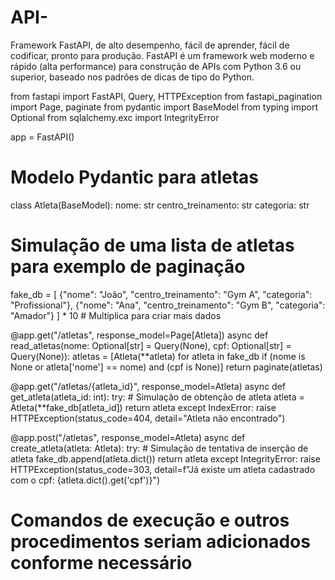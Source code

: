 # API-
Framework FastAPI, de alto desempenho, fácil de aprender, fácil de codificar, pronto para produção. FastAPI é um framework web moderno e rápido (alta performance) para construção de APIs com Python 3.6 ou superior, baseado nos padrões de dicas de tipo do Python.

from fastapi import FastAPI, Query, HTTPException
from fastapi_pagination import Page, paginate
from pydantic import BaseModel
from typing import Optional
from sqlalchemy.exc import IntegrityError

app = FastAPI()

# Modelo Pydantic para atletas
class Atleta(BaseModel):
    nome: str
    centro_treinamento: str
    categoria: str

# Simulação de uma lista de atletas para exemplo de paginação
fake_db = [
    {"nome": "João", "centro_treinamento": "Gym A", "categoria": "Profissional"},
    {"nome": "Ana", "centro_treinamento": "Gym B", "categoria": "Amador"}
] * 10  # Multiplica para criar mais dados

@app.get("/atletas", response_model=Page[Atleta])
async def read_atletas(nome: Optional[str] = Query(None), cpf: Optional[str] = Query(None)):
    atletas = [Atleta(**atleta) for atleta in fake_db if (nome is None or atleta['nome'] == nome) and (cpf is None)]
    return paginate(atletas)

@app.get("/atletas/{atleta_id}", response_model=Atleta)
async def get_atleta(atleta_id: int):
    try:
        # Simulação de obtenção de atleta
        atleta = Atleta(**fake_db[atleta_id])
        return atleta
    except IndexError:
        raise HTTPException(status_code=404, detail="Atleta não encontrado")

@app.post("/atletas", response_model=Atleta)
async def create_atleta(atleta: Atleta):
    try:
        # Simulação de tentativa de inserção de atleta
        fake_db.append(atleta.dict())
        return atleta
    except IntegrityError:
        raise HTTPException(status_code=303, detail=f"Já existe um atleta cadastrado com o cpf: {atleta.dict().get('cpf')}")

# Comandos de execução e outros procedimentos seriam adicionados conforme necessário
